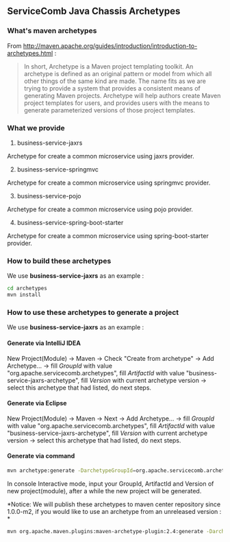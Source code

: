 ## ServiceComb Java Chassis Archetypes
### What's maven archetypes
From http://maven.apache.org/guides/introduction/introduction-to-archetypes.html :

>In short, Archetype is a Maven project templating toolkit. An archetype is defined as an original pattern or model from which all other things of the same kind are made. The name fits as we are trying to provide a system that provides a consistent means of generating Maven projects. Archetype will help authors create Maven project templates for users, and provides users with the means to generate parameterized versions of those project templates.

### What we provide
1. business-service-jaxrs
  
  Archetype for create a common microservice using jaxrs provider.

2. business-service-springmvc

  Archetype for create a common microservice using springmvc provider.
  
3. business-service-pojo

  Archetype for create a common microservice using pojo provider.
  
4. business-service-spring-boot-starter

  Archetype for create a common microservice using spring-boot-starter provider.

### How to build these archetypes
We use **business-service-jaxrs** as an example :

```bash
cd archetypes
mvn install
```

### How to use these archetypes to generate a project
We use **business-service-jaxrs** as an example :
#### Generate via IntelliJ IDEA  
New Project(Module) -> Maven -> Check "Create from archetype" -> Add Archetype... -> fill *GroupId* with value "org.apache.servicecomb.archetypes", fill *ArtifactId* with value "business-service-jaxrs-archetype", fill *Version* with current archetype version -> select this archetype that had listed, do next steps.

#### Generate via Eclipse  
New Project(Module) -> Maven -> Next -> Add Archetype... -> fill *GroupId* with value "org.apache.servicecomb.archetypes", fill *ArtifactId* with value "business-service-jaxrs-archetype", fill *Version* with current archetype version -> select this archetype that had listed, do next steps.

#### Generate via command

```bash
mvn archetype:generate -DarchetypeGroupId=org.apache.servicecomb.archetypes -DarchetypeArtifactId=business-service-jaxrs-archetype -DarchetypeVersion=${archetype-version}
```

In console Interactive mode, input your GroupId, ArtifactId and Version of new project(module), after a while the new project will be generated.

*Notice: We will publish these archetypes to maven center repository since 1.0.0-m2, if you would like to use an archetype from an unreleased version : *

```bash
mvn org.apache.maven.plugins:maven-archetype-plugin:2.4:generate -DarchetypeGroupId=org.apache.servicecomb.archetypes -DarchetypeArtifactId=business-service-jaxrs-archetype -DarchetypeVersion=1.0.0-m2-SNAPSHOT -DarchetypeRepository=https://repository.apache.org/content/groups/snapshots-group
```